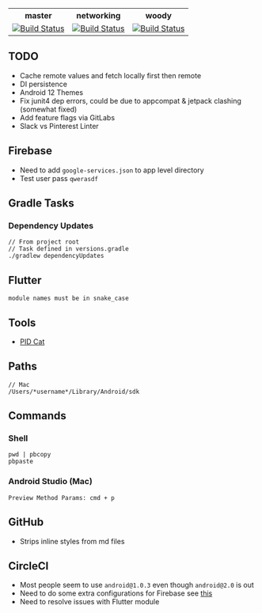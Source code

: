 <table>
  <tr>
    <th>master</th>
    <th>networking</th>
    <th>woody</th>
  </tr>
  <tr>
    <td>
      <a href="https://circleci.com/gh/Android-Avengers/Project-X/tree/master">
        <img alt="Build Status" src="https://circleci.com/gh/Android-Avengers/Project-X/tree/master.svg?style=shield" />
      </a>
    </td>
     <td>
      <a href="https://circleci.com/gh/Android-Avengers/Project-X/tree/networking">
        <img alt="Build Status" src="https://circleci.com/gh/Android-Avengers/Project-X/tree/networking.svg?style=shield" />
      </a>
    </td>
    <td>
      <a href="https://circleci.com/gh/Android-Avengers/Project-X/tree/woody">
        <img alt="Build Status" src="https://circleci.com/gh/Android-Avengers/Project-X/tree/woody.svg?style=shield" />
      </a>
    </td>
  </tr>
</table>

## TODO
- Cache remote values and fetch locally first then remote
- DI persistence
- Android 12 Themes
- Fix junit4 dep errors, could be due to appcompat & jetpack clashing (somewhat fixed)
- Add feature flags via GitLabs
- Slack vs Pinterest Linter

## Firebase
- Need to add ```google-services.json``` to app level directory
- Test user pass `qwerasdf`

## Gradle Tasks

### Dependency Updates
```
// From project root
// Task defined in versions.gradle
./gradlew dependencyUpdates
```

## Flutter
```
module names must be in snake_case
```

## Tools
- [PID Cat](https://github.com/JakeWharton/pidcat)

## Paths
```
// Mac
/Users/*username*/Library/Android/sdk
```

## Commands
### Shell
```
pwd | pbcopy
pbpaste
```

### Android Studio (Mac)
```
Preview Method Params: cmd + p
```

## GitHub
- Strips inline styles from md files

## CircleCI
- Most people seem to use ```android@1.0.3``` even though ```android@2.0``` is out
- Need to do some extra configurations for Firebase see [this](https://ayltai.medium.com/all-you-need-to-know-about-circleci-2-0-with-firebase-test-lab-2a66785ff3c2)
- Need to resolve issues with Flutter module
